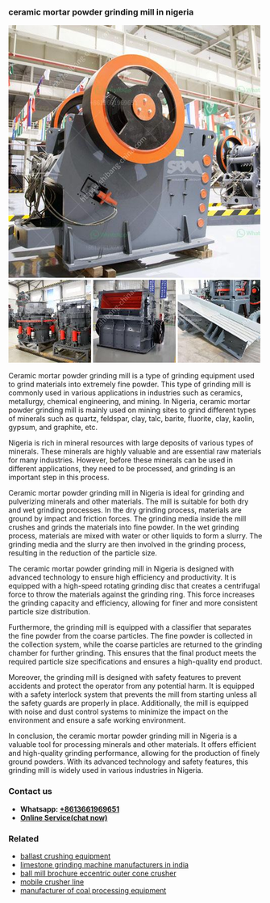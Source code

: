 <h3>ceramic mortar powder grinding mill in nigeria</h3><img src='1704951518.jpg' alt=''><p>Ceramic mortar powder grinding mill is a type of grinding equipment used to grind materials into extremely fine powder. This type of grinding mill is commonly used in various applications in industries such as ceramics, metallurgy, chemical engineering, and mining. In Nigeria, ceramic mortar powder grinding mill is mainly used on mining sites to grind different types of minerals such as quartz, feldspar, clay, talc, barite, fluorite, clay, kaolin, gypsum, and graphite, etc.</p><p>Nigeria is rich in mineral resources with large deposits of various types of minerals. These minerals are highly valuable and are essential raw materials for many industries. However, before these minerals can be used in different applications, they need to be processed, and grinding is an important step in this process.</p><p>Ceramic mortar powder grinding mill in Nigeria is ideal for grinding and pulverizing minerals and other materials. The mill is suitable for both dry and wet grinding processes. In the dry grinding process, materials are ground by impact and friction forces. The grinding media inside the mill crushes and grinds the materials into fine powder. In the wet grinding process, materials are mixed with water or other liquids to form a slurry. The grinding media and the slurry are then involved in the grinding process, resulting in the reduction of the particle size.</p><p>The ceramic mortar powder grinding mill in Nigeria is designed with advanced technology to ensure high efficiency and productivity. It is equipped with a high-speed rotating grinding disc that creates a centrifugal force to throw the materials against the grinding ring. This force increases the grinding capacity and efficiency, allowing for finer and more consistent particle size distribution.</p><p>Furthermore, the grinding mill is equipped with a classifier that separates the fine powder from the coarse particles. The fine powder is collected in the collection system, while the coarse particles are returned to the grinding chamber for further grinding. This ensures that the final product meets the required particle size specifications and ensures a high-quality end product.</p><p>Moreover, the grinding mill is designed with safety features to prevent accidents and protect the operator from any potential harm. It is equipped with a safety interlock system that prevents the mill from starting unless all the safety guards are properly in place. Additionally, the mill is equipped with noise and dust control systems to minimize the impact on the environment and ensure a safe working environment.</p><p>In conclusion, the ceramic mortar powder grinding mill in Nigeria is a valuable tool for processing minerals and other materials. It offers efficient and high-quality grinding performance, allowing for the production of finely ground powders. With its advanced technology and safety features, this grinding mill is widely used in various industries in Nigeria.</p><h3>Contact us</h3><ul><li><strong>Whatsapp:&nbsp;<a href="https://wa.me/8613661969651">+8613661969651</a></strong></li><li><a href="https://swt.shibang-china.com/?git&amp;zhl&amp;ceramic mortar powder grinding mill in nigeria"><strong>Online Service(chat now)</strong></a></li></ul><h3>Related</h3><ul><li><a href='ballast crushing equipment.md'>ballast crushing equipment</a></li><li><a href='limestone grinding machine manufacturers in india.md'>limestone grinding machine manufacturers in india</a></li><li><a href='ball mill brochure eccentric outer cone crusher.md'>ball mill brochure eccentric outer cone crusher</a></li><li><a href='mobile crusher line.md'>mobile crusher line</a></li><li><a href='manufacturer of coal processing equipment.md'>manufacturer of coal processing equipment</a></li></ul>
